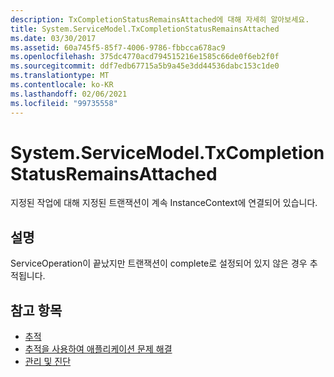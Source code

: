 ```yaml
---
description: TxCompletionStatusRemainsAttached에 대해 자세히 알아보세요.
title: System.ServiceModel.TxCompletionStatusRemainsAttached
ms.date: 03/30/2017
ms.assetid: 60a745f5-85f7-4006-9786-fbbcca678ac9
ms.openlocfilehash: 375dc4770acd794515216e1585c66de0f6eb2f0f
ms.sourcegitcommit: ddf7edb67715a5b9a45e3dd44536dabc153c1de0
ms.translationtype: MT
ms.contentlocale: ko-KR
ms.lasthandoff: 02/06/2021
ms.locfileid: "99735558"
---
```

# <a name="systemservicemodeltxcompletionstatusremainsattached"></a>System.ServiceModel.TxCompletionStatusRemainsAttached

지정된 작업에 대해 지정된 트랜잭션이 계속 InstanceContext에 연결되어 있습니다.  
  
## <a name="description"></a>설명  

 ServiceOperation이 끝났지만 트랜잭션이 complete로 설정되어 있지 않은 경우 추적됩니다.  
  
## <a name="see-also"></a>참고 항목

- [추적](index.md)
- [추적을 사용하여 애플리케이션 문제 해결](using-tracing-to-troubleshoot-your-application.md)
- [관리 및 진단](../index.md)
